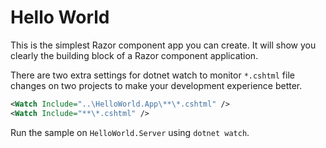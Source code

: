 # Hello World

This is the simplest Razor component app you can create. It will show you clearly the building block of a Razor component application.

There are two extra settings for dotnet watch to monitor `*.cshtml` file changes on two projects to make your development experience better.

``` xml
<Watch Include="..\HelloWorld.App\**\*.cshtml" />
<Watch Include="**\*.cshtml" />
```

Run the sample on `HelloWorld.Server` using `dotnet watch`.